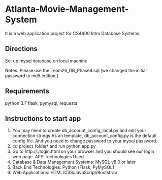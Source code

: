 # Atlanta-Movie-Management-System
It is a web application project for CS4400 Intro Database Systems

## Directions

Set up mysql database on local machine

Notes: Please use the Team26_DB_Phase4.sql (we changed the initial password to md5 edition.)

## Requirements
python 3.7
flask, pymysql, requests

## Instructions to start app

1. You may need to create db_account_config_local.py and edit your connection strings
As an template, db_account_config.py is the default config file. And you need to change
password to your mysql password.
2. cd project_folder\ and run python app.py
3. Go to http://<localhost>:<port>/login.html on your browser and you should see our
login web page.
APP Technologies Used
1. Database & Data Management Systems: MySQL v8.0 or later
2. Back End Technologies: Python (Flask, PyMySQL)
3. Web Applications: HTML/CSS/JavaScript/Bootstrap
